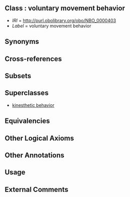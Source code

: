
## Class : voluntary movement behavior

 * *IRI* = http://purl.obolibrary.org/obo/NBO_0000403
 * *Label* = voluntary movement behavior

## Synonyms


## Cross-references


## Subsets


## Superclasses

 * [kinesthetic behavior](../../NBO/38/NBO_0000338.md)

## Equivalencies


## Other Logical Axioms


## Other Annotations


## Usage


## External Comments

